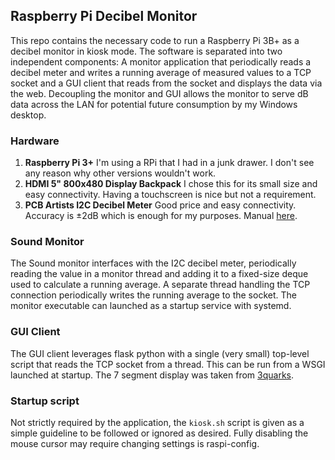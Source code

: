 
## Raspberry Pi Decibel Monitor

This repo contains the necessary code to run a Raspberry Pi 3B+ as a decibel monitor in kiosk mode.
The software is separated into two independent components: A monitor application that periodically reads a decibel 
meter and writes a running average of measured values to a TCP socket and a GUI client that reads 
from the socket and displays the data via the web. Decoupling the monitor and GUI allows the monitor to serve dB
data across the LAN for potential future consumption by my Windows desktop.

### Hardware

1. **Raspberry Pi 3+** I'm using a RPi that I had in a junk drawer.
   I don't see any reason why other versions wouldn't work.
2. **HDMI 5" 800x480 Display Backpack** I chose this for its small size and easy connectivity. Having a touchscreen is nice but not a requirement.
3. **PCB Artists I2C Decibel Meter** Good price and easy connectivity. Accuracy is &#177;2dB which is enough for my purposes. Manual [here](https://pcbartists.com/product-documentation/i2c-decibel-meter-programming-manual/).

### Sound Monitor

The Sound monitor interfaces with the I2C decibel meter, periodically reading the value in a monitor thread and adding it to a fixed-size deque used to calculate a running average. A separate thread handling the TCP connection
periodically writes the running average to the socket. The monitor executable can launched as a startup service with systemd.

### GUI Client

The GUI client leverages flask python with a single (very small) top-level script that reads the TCP socket from a thread. This can be run from a WSGI launched at startup. The 7 segment display
was taken from [3quarks](http://www.3quarks.com/en/SegmentDisplay/).

### Startup script
Not strictly required by the application, the `kiosk.sh` script is given as a simple guideline to be followed or ignored as desired. Fully disabling the mouse cursor may require changing 
settings is raspi-config.
